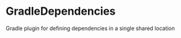 GradleDependencies
==================

Gradle plugin for defining dependencies in a single shared location